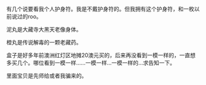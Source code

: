 有几个说要看我个人护身符。我是不戴护身符的。但我拥有这个护身符，和一枚以前说过的roo。

泥丸是大藏寺大黑天老像身体。

橙丸是传说解毒的一颗老藏药。

盒子是好多年前澳洲红灯区地摊20澳元买的，后来再没看到一模一样的，一直想多买几个。哪位看到一模一样……一模一样…一模一样的…求告知一下。

里面宝贝是先师给或者我骗来的。

